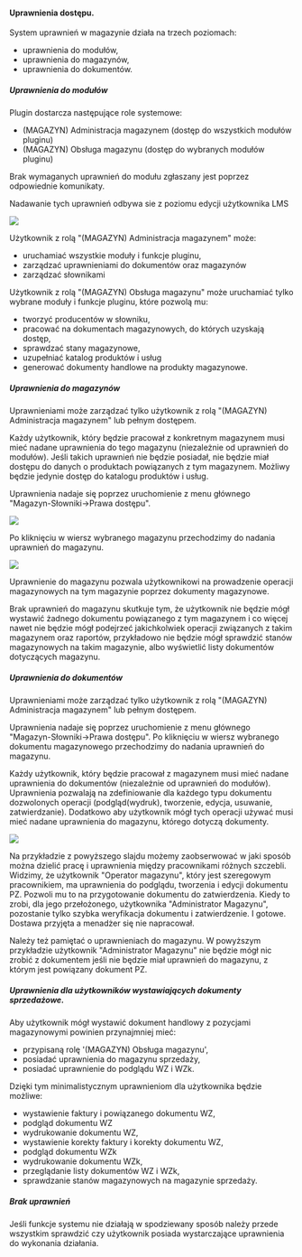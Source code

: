 #### Uprawnienia dostępu.

System uprawnień w magazynie działa na trzech poziomach:
- uprawnienia do modułów,
- uprawnienia do magazynów,
- uprawnienia do dokumentów.

##### Uprawnienia do modułów

Plugin dostarcza następujące role systemowe:
- (MAGAZYN) Administracja magazynem (dostęp do wszystkich modułów pluginu)
- (MAGAZYN) Obsługa magazynu (dostęp do wybranych modułów pluginu)

Brak wymaganych uprawnień do modułu zgłaszany jest poprzez odpowiednie komunikaty.

Nadawanie tych uprawnień odbywa sie z poziomu edycji użytkownika LMS

![](https://www.chilan.com/lms-plus/screenshots/warehouse/wh-200.png)

Użytkownik z rolą "(MAGAZYN) Administracja magazynem" może:

- uruchamiać wszystkie moduły i funkcje pluginu,
- zarządzać uprawnieniami do dokumentów oraz magazynów
- zarządzać słownikami

Użytkownik z rolą "(MAGAZYN) Obsługa magazynu" może uruchamiać tylko wybrane moduły i funkcje pluginu, które pozwolą mu:
- tworzyć producentów w słowniku,
- pracować na dokumentach magazynowych, do których uzyskają dostęp,
- sprawdzać stany magazynowe,
- uzupełniać katalog produktów i usług
- generować dokumenty handlowe na produkty magazynowe.

##### Uprawnienia do magazynów

Uprawnieniami może zarządzać tylko użytkownik z rolą "(MAGAZYN) Administracja magazynem" lub pełnym dostępem.

Każdy użytkownik, który będzie pracował z konkretnym magazynem musi mieć nadane uprawnienia do tego magazynu (niezależnie od uprawnień do modułów). Jeśli takich uprawnień nie będzie posiadał, nie będzie miał dostępu do danych o produktach powiązanych z tym magazynem. Możliwy będzie jedynie dostęp do katalogu produktów i usług.

Uprawnienia nadaje się poprzez uruchomienie z menu głównego "Magazyn-Słowniki->Prawa dostępu".

![](https://www.chilan.com/lms-plus/screenshots/warehouse/wh-201.png)

Po kliknięciu w wiersz wybranego magazynu przechodzimy do nadania uprawnień do magazynu.

![](https://www.chilan.com/lms-plus/screenshots/warehouse/wh-202.png)

Uprawnienie do magazynu pozwala użytkownikowi na prowadzenie operacji magazynowych na tym magazynie poprzez dokumenty magazynowe.

Brak uprawnień do magazynu skutkuje tym, że użytkownik nie będzie mógł wystawić żadnego dokumentu powiązanego z tym magazynem i co więcej nawet nie będzie mógł podejrzeć jakichkolwiek operacji związanych z takim magazynem  oraz raportów, przykładowo nie będzie mógł sprawdzić stanów magazynowych na takim magazynie, albo wyświetlić listy dokumentów dotyczących magazynu.

##### Uprawnienia do dokumentów

Uprawnieniami może zarządzać tylko użytkownik z rolą "(MAGAZYN) Administracja magazynem" lub pełnym dostępem.

Uprawnienia nadaje się poprzez uruchomienie z menu głównego "Magazyn-Słowniki->Prawa dostępu". Po kliknięciu w wiersz wybranego dokumentu magazynowego przechodzimy do nadania uprawnień do magazynu.

Każdy użytkownik, który będzie pracował z magazynem musi mieć nadane uprawnienia do dokumentów (niezależnie od uprawnień do modułów). Uprawnienia pozwalają na zdefiniowanie dla każdego typu dokumentu dozwolonych operacji (podgląd(wydruk), tworzenie, edycja, usuwanie, zatwierdzanie). Dodatkowo aby użytkownik mógł tych operacji używać musi mieć nadane uprawnienia do magazynu, którego dotyczą dokumenty.

![](https://www.chilan.com/lms-plus/screenshots/warehouse/wh-203.png)

Na przykładzie z powyższego slajdu możemy zaobserwować w jaki sposób można dzielić pracę i uprawnienia między pracownikami różnych szczebli. Widzimy, że użytkownik "Operator magazynu", który jest szeregowym pracownikiem, ma uprawnienia do podglądu, tworzenia i edycji dokumentu PZ. Pozwoli mu to na przygotowanie dokumentu do zatwierdzenia. Kiedy to zrobi, dla jego przełożonego, użytkownika "Administrator Magazynu", pozostanie tylko szybka weryfikacja dokumentu i zatwierdzenie. I gotowe. Dostawa przyjęta a menadżer się nie napracował.

Należy też pamiętać o uprawnieniach do magazynu. W powyższym przykładzie użytkownik "Administrator Magazynu" nie będzie mógł nic zrobić z dokumentem jeśli nie będzie miał uprawnień do magazynu, z którym jest powiązany dokument PZ.

##### Uprawnienia dla użytkowników wystawiających dokumenty sprzedażowe.

Aby użytkownik mógł wystawić dokument handlowy z pozycjami magazynowymi  powinien przynajmniej mieć:
- przypisaną rolę '(MAGAZYN) Obsługa magazynu',
- posiadać uprawnienia do magazynu sprzedaży,
- posiadać uprawnienie do podglądu WZ i WZk.

Dzięki tym minimalistycznym uprawnieniom dla użytkownika będzie możliwe:
- wystawienie faktury i powiązanego dokumentu WZ,
- podgląd dokumentu WZ
- wydrukowanie dokumentu WZ,
- wystawienie korekty faktury i korekty dokumentu WZ,
- podgląd dokumentu WZk
- wydrukowanie dokumentu WZk,
- przeglądanie listy dokumentów WZ i WZk,
- sprawdzanie stanów magazynowych na magazynie sprzedaży.

##### Brak uprawnień

Jeśli funkcje systemu nie działają w spodziewany sposób należy przede wszystkim sprawdzić czy użytkownik posiada wystarczające uprawnienia do wykonania działania.